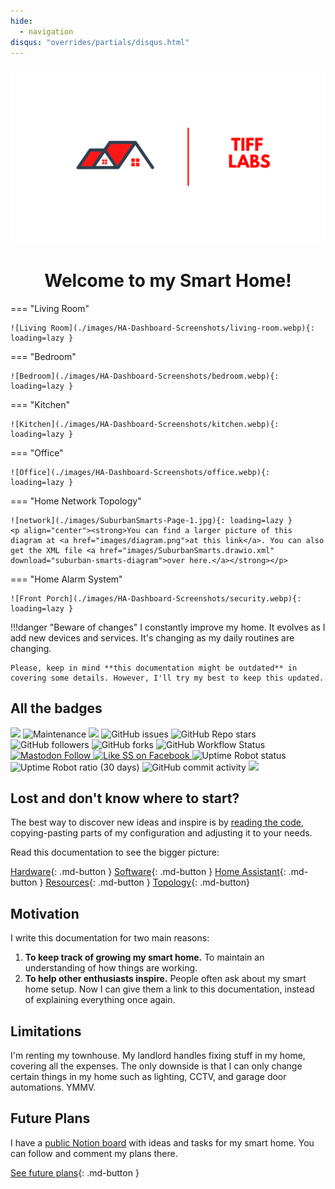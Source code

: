 ```yaml
---
hide:
  - navigation
disqus: "overrides/partials/disqus.html"
---
```


<!-- <h3 align="center">Home Assistant Configuration &amp; Documentation for my Smart Home.</h3> -->
<!-- <p align="center">
  I live in <img src="images/us.png"/>, and therefore my links are for where I purchased from. There may be better (and most likely cheaper) sites in your local regions.</p>
<p align="center">Be sure to ⭐ my repo!</p>  -->



<p align="center">
  <img src="images/tifflabs.png" width="1200"/>
</p>

<h1 align="center">Welcome to my Smart Home!</h1>


=== "Living Room"

    ![Living Room](./images/HA-Dashboard-Screenshots/living-room.webp){: loading=lazy }

=== "Bedroom"

    ![Bedroom](./images/HA-Dashboard-Screenshots/bedroom.webp){: loading=lazy }


=== "Kitchen"

    ![Kitchen](./images/HA-Dashboard-Screenshots/kitchen.webp){: loading=lazy }


=== "Office"

    ![Office](./images/HA-Dashboard-Screenshots/office.webp){: loading=lazy }


=== "Home Network Topology"

    ![network](./images/SuburbanSmarts-Page-1.jpg){: loading=lazy }
    <p align="center"><strong>You can find a larger picture of this diagram at <a href="images/diagram.png">at this link</a>. You can also get the XML file <a href="images/SuburbanSmarts.drawio.xml" download="suburban-smarts-diagram">over here.</a></strong></p>

=== "Home Alarm System"

    ![Front Porch](./images/HA-Dashboard-Screenshots/security.webp){: loading=lazy }
    



<!-- prettier-ignore -->
!!!danger "Beware of changes"
    I constantly improve my home. It evolves as I add new devices and services. It's changing as my daily routines are changing.

    Please, keep in mind **this documentation might be outdated** in covering some details. However, I'll try my best to keep this updated.

## All the badges
<p>
  <img<img src="https://img.shields.io/github/last-commit/twhite96/SmartHome?color=%234af2a1&style=for-the-badge">
  <img src="https://img.shields.io/badge/HA-Version_12.0-41BDF5?style=for-the-badge&logo=homeassistant">
  <img alt="Maintenance" src="https://img.shields.io/maintenance/yes/2023?color=4af2a1&style=for-the-badge">
  <img src="https://img.shields.io/badge/License-Unlicense-blueviolet?style=for-the-badge" />
  <img alt="GitHub issues" src="https://img.shields.io/github/issues/twhite96/SuburbanSmarts?color=%234af2a1&style=for-the-badge">
  <img alt="GitHub Repo stars" src="https://img.shields.io/github/stars/twhite96/SuburbanSmarts?color=%23ff000f&style=for-the-badge">
  <img alt="GitHub followers" src="https://img.shields.io/github/followers/twhite96?color=%23ff0000&style=for-the-badge">
  <img alt="GitHub forks" src="https://img.shields.io/github/forks/twhite96/SuburbanSmarts?color=%23fa476f&style=for-the-badge">
  <img alt="GitHub Workflow Status" src="https://img.shields.io/github/actions/workflow/status/twhite96/SuburbanSmarts/ci.yml?branch=main&color=4AF2A1&style=for-the-badge"  >
  <a href="https://fosstodon.org/@suburbansmarts">
    <img alt="Mastodon Follow" src="https://img.shields.io/mastodon/follow/109760135606717491?color=%23ff0000&domain=https%3A%2F%2Ffosstodon.org&logo=Mastodon&logoColor=%23ff0000&style=for-the-badge">
  </a>
  <a href="https://www.facebook.com/SuburbanSmarts"> 
    <img alt="Like SS on Facebook" src="https://img.shields.io/badge/Facebook-1877F2?style=for-the-badge&logo=facebook&logoColor=white">
  </a>
  <img alt="Uptime Robot status" src="https://img.shields.io/uptimerobot/status/m789189727-a36056ec240ae744a06b8a8e?color=%2377ee9f&style=for-the-badge">
  <img alt="Uptime Robot ratio (30 days)" src="https://img.shields.io/uptimerobot/ratio/m789189727-a36056ec240ae744a06b8a8e?color=%2377ee9f&style=for-the-badge">
  </img>
  <img alt="GitHub commit activity" src="https://img.shields.io/github/commit-activity/w/twhite96/SuburbanSmarts?color=%234fbad6&style=for-the-badge">
  <a href="https://www.buymeacoffee.com/tiffanywhitedev">
    <img src="https://img.shields.io/badge/Buy_Me_A_Coffee-gray?style=for-the-badge&logo=buy-me-a-coffee&logoColor=fdd937" />
  </a>
</p>

## Lost and don't know where to start?

The best way to discover new ideas and inspire is by [reading the code][github-url], copying-pasting parts of my configuration and adjusting it to your needs.

Read this documentation to see the bigger picture:

[Hardware](./hardware){: .md-button }
[Software](./software/system){: .md-button }
[Home Assistant](./HomeAssistant/introduction){: .md-button }
[Resources](./resources){: .md-button }
[Topology](./topology){: .md-button}


## Motivation

I write this documentation for two main reasons:

1. **To keep track of growing my smart home.** To maintain an understanding of how things are working.
2. **To help other enthusiasts inspire.** People often ask about my smart home setup. Now I can give them a link to this documentation, instead of explaining everything once again.

## Limitations

I'm renting my townhouse. My landlord handles fixing stuff in my home, covering all the expenses. The only downside is that I can only change certain things in my home such as lighting, CCTV, and garage door automations. YMMV.

## Future Plans

I have a [public Notion board][notion] with ideas and tasks for my smart home. You can follow and comment my plans there.

[See future plans][notion]{: .md-button }

<!-- References -->

[notion]: https://tiffanywhite.notion.site/01507ea26b0a433d8f6c010e07a9eede?v=59ac97c69a7a41d1b82bc3a08fa9a1dd
[github-url]: https://github.com/twhite96/SuburbanSmarts
[denys-docs-url]: https://denysdovhan.com/smart-home
[macburys-docs]: https://macbury.github.io/SmartHouse/

